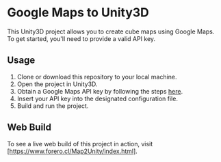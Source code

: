 #  Google Maps to Unity3D

This Unity3D project allows you to create cube maps using Google Maps. To get started, you'll need to provide a valid API key.

## Usage

1. Clone or download this repository to your local machine.
2. Open the project in Unity3D.
3. Obtain a Google Maps API key by following the steps [here](https://developers.google.com/maps/gmp-get-started#create-project).
4. Insert your API key into the designated configuration file.
5. Build and run the project.

## Web Build

To see a live web build of this project in action, visit [https://www.forero.cl/Map2Unity/index.html].

